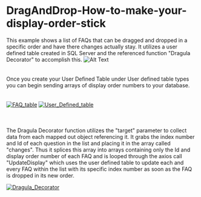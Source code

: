 # DragAndDrop-How-to-make-your-display-order-stick
This example shows a list of FAQs that can be dragged and dropped in a specific order and have there changes actually stay. It utilizes a user defined table created in SQL Server and the referenced function "Dragula Decorator" to accomplish this. 
![Alt Text](https://media.giphy.com/media/1wX9bI6KabpmF9F2x3/giphy.gif)
<br/>
<br/>
<br/>
Once you create your User Defined Table under User defined table types you can begin sending arrays of display order numbers to your database. 
<br/>
<br/>
<br/>
<a href="https://imgbb.com/"><img src="https://image.ibb.co/ipkihy/FAQ_table.png" alt="FAQ_table" border="0"></a>
<a href="https://ibb.co/d7wmZd"><img src="https://preview.ibb.co/nzLDEd/User_Defined_table.png" alt="User_Defined_table" border="0"></a>
<br/>
<br/>
<br/>
<br/>
The Dragula Decorator function utilizes the "target" parameter to collect data from each mapped out object referencing it. It grabs the index number and Id of each question in the list and placing it in the array called "changes". Thus it splices this array into arrays containing only the Id and display order number of each FAQ and is looped through the axios call "UpdateDisplay" which uses the user defined table to update each and every FAQ within the list with its specific index number as soon as the FAQ is dropped in its new order. 

<a href="https://ibb.co/iwfKny"><img src="https://preview.ibb.co/cXbs7y/Dragula_Decorator.png" alt="Dragula_Decorator" border="0"></a>
